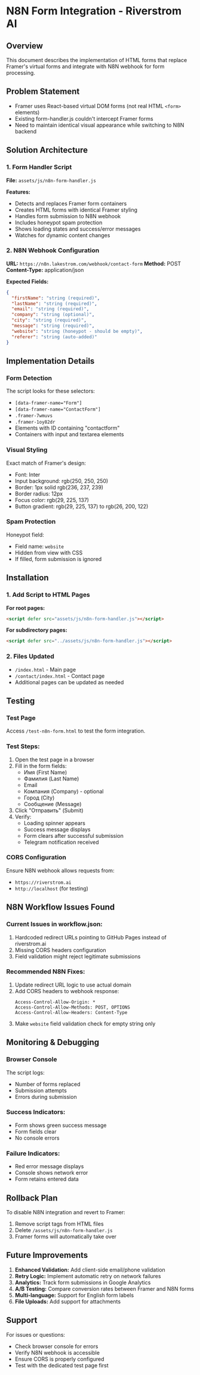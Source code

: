 # N8N Form Integration - Riverstrom AI

## Overview
This document describes the implementation of HTML forms that replace Framer's virtual forms and integrate with N8N webhook for form processing.

## Problem Statement
- Framer uses React-based virtual DOM forms (not real HTML `<form>` elements)
- Existing form-handler.js couldn't intercept Framer forms
- Need to maintain identical visual appearance while switching to N8N backend

## Solution Architecture

### 1. Form Handler Script
**File:** `assets/js/n8n-form-handler.js`

**Features:**
- Detects and replaces Framer form containers
- Creates HTML forms with identical Framer styling
- Handles form submission to N8N webhook
- Includes honeypot spam protection
- Shows loading states and success/error messages
- Watches for dynamic content changes

### 2. N8N Webhook Configuration
**URL:** `https://n8n.lakestrom.com/webhook/contact-form`
**Method:** POST
**Content-Type:** application/json

**Expected Fields:**
```json
{
  "firstName": "string (required)",
  "lastName": "string (required)",
  "email": "string (required)",
  "company": "string (optional)",
  "city": "string (required)",
  "message": "string (required)",
  "website": "string (honeypot - should be empty)",
  "referer": "string (auto-added)"
}
```

## Implementation Details

### Form Detection
The script looks for these selectors:
- `[data-framer-name="Form"]`
- `[data-framer-name="ContactForm"]`
- `.framer-7wmuvs`
- `.framer-1oy82dr`
- Elements with ID containing "contactform"
- Containers with input and textarea elements

### Visual Styling
Exact match of Framer's design:
- Font: Inter
- Input background: rgb(250, 250, 250)
- Border: 1px solid rgb(236, 237, 239)
- Border radius: 12px
- Focus color: rgb(29, 225, 137)
- Button gradient: rgb(29, 225, 137) to rgb(26, 200, 122)

### Spam Protection
Honeypot field:
- Field name: `website`
- Hidden from view with CSS
- If filled, form submission is ignored

## Installation

### 1. Add Script to HTML Pages

**For root pages:**
```html
<script defer src="assets/js/n8n-form-handler.js"></script>
```

**For subdirectory pages:**
```html
<script defer src="../assets/js/n8n-form-handler.js"></script>
```

### 2. Files Updated
- `/index.html` - Main page
- `/contact/index.html` - Contact page
- Additional pages can be updated as needed

## Testing

### Test Page
Access `/test-n8n-form.html` to test the form integration.

### Test Steps:
1. Open the test page in a browser
2. Fill in the form fields:
   - Имя (First Name)
   - Фамилия (Last Name)
   - Email
   - Компания (Company) - optional
   - Город (City)
   - Сообщение (Message)
3. Click "Отправить" (Submit)
4. Verify:
   - Loading spinner appears
   - Success message displays
   - Form clears after successful submission
   - Telegram notification received

### CORS Configuration
Ensure N8N webhook allows requests from:
- `https://riverstrom.ai`
- `http://localhost` (for testing)

## N8N Workflow Issues Found

### Current Issues in workflow.json:
1. Hardcoded redirect URLs pointing to GitHub Pages instead of riverstrom.ai
2. Missing CORS headers configuration
3. Field validation might reject legitimate submissions

### Recommended N8N Fixes:
1. Update redirect URL logic to use actual domain
2. Add CORS headers to webhook response:
   ```
   Access-Control-Allow-Origin: *
   Access-Control-Allow-Methods: POST, OPTIONS
   Access-Control-Allow-Headers: Content-Type
   ```
3. Make `website` field validation check for empty string only

## Monitoring & Debugging

### Browser Console
The script logs:
- Number of forms replaced
- Submission attempts
- Errors during submission

### Success Indicators:
- Form shows green success message
- Form fields clear
- No console errors

### Failure Indicators:
- Red error message displays
- Console shows network error
- Form retains entered data

## Rollback Plan

To disable N8N integration and revert to Framer:
1. Remove script tags from HTML files
2. Delete `/assets/js/n8n-form-handler.js`
3. Framer forms will automatically take over

## Future Improvements

1. **Enhanced Validation:** Add client-side email/phone validation
2. **Retry Logic:** Implement automatic retry on network failures
3. **Analytics:** Track form submissions in Google Analytics
4. **A/B Testing:** Compare conversion rates between Framer and N8N forms
5. **Multi-language:** Support for English form labels
6. **File Uploads:** Add support for attachments

## Support

For issues or questions:
- Check browser console for errors
- Verify N8N webhook is accessible
- Ensure CORS is properly configured
- Test with the dedicated test page first
